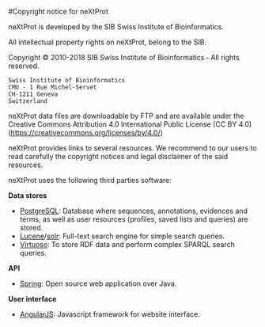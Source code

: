 #Copyright notice for neXtProt

neXtProt is developed by the SIB Swiss Institute of Bioinformatics. 

All intellectual property rights on neXtProt, belong to the SIB.

Copyright &copy; 2010-2018 SIB Swiss Institute of Bioinformatics &dash; All rights reserved.

```
Swiss Institute of Bioinformatics
CMU - 1 Rue Michel-Servet
CH-1211 Geneva
Switzerland
```

neXtProt data files are downloadable by FTP and are available under the Creative Commons Attribution 4.0 International Public License (CC BY 4.0) (https://creativecommons.org/licenses/by/4.0/)

neXtProt provides links to several resources. We recommend to our users to read carefully the copyright notices and legal disclaimer of the said resources. 

neXtProt uses the following third parties software:

**Data stores**

* [PostgreSQL](http://www.postgresql.org): Database where sequences, annotations, evidences and terms, as well as user resources (profiles, saved lists and queries) are stored.
* [Lucene](http://lucene.apache.org)/[solr](http://lucene.apache.org/solr): Full-text search engine for simple search queries.
* [Virtuoso](http://virtuoso.openlinksw.com): To store RDF data and perform complex SPARQL search queries.

**API**

* [Spring](http://spring.io): Open source web application over Java. 

**User interface**

* [AngularJS](https://angularjs.org/): Javascript framework for website interface. 
